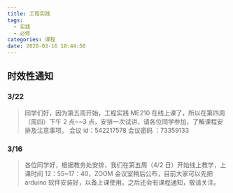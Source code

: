 ```yaml
---
title: 工程实践
tags:
  - 实践
  - 必修
categories: 课程
date: 2020-03-16 18:44:50
---
```


## 时效性通知

### 3/22

> 同学们好，因为第五周开始，工程实践 ME210 在线上课了，所以在第四周（周四）下午 2 点~~3 点，安排一次试讲，请各位同学参加，了解课程安排及注意事项。
> 会议 id：542217578
> 会议密码 ：73359133

<!--more-->

### 3/16

> 各位同学好，根据教务处安排，我们在第五周（4/2 日）开始线上教学，上课时间 12：55~17：40，ZOOM 会议室稍后公布，目前大家可以先把 arduino 软件安装好，以备上课使用。之后还会有课程通知，敬请关注。
